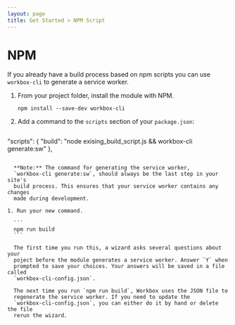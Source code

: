 ```yaml
---
layout: page
title: Get Started > NPM Script
---
```


# NPM

If you already have a build process based on npm scripts you can use 
`workbox-cli` to generate a service worker.

1. From your project folder, install the module with NPM.

    ```
    npm install --save-dev workbox-cli
    ```

1. Add a command to the `scripts` section of your `package.json`:

    ```
  "scripts": {
      "build": "node exising_build_script.js && workbox-cli generate:sw"
  },
  ```

    **Note:** The command for generating the service worker,
    `workbox-cli generate:sw`, should always be the last step in your site's
    build process. This ensures that your service worker contains any changes
    made during development. 

1. Run your new command.

    ```
    npm run build
    ```

    The first time you run this, a wizard asks several questions about your
    poject before the module generates a service worker. Answer `Y` when
    prompted to save your choices. Your answers will be saved in a file called
    `workbox-cli-config.json`.

    The next time you run `npm run build`, Workbox uses the JSON file to
    regenerate the service worker. If you need to update the
    `workbox-cli-config.json`, you can either do it by hand or delete the file
    rerun the wizard.


	


